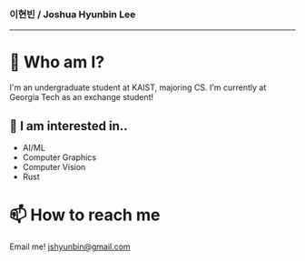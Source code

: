 ### 이현빈 / Joshua Hyunbin Lee
---
# 🫠 Who am I?
I'm an undergraduate student at KAIST, majoring CS. I'm currently at Georgia Tech as an exchange student!

## 🧐 I am interested in..
- AI/ML
- Computer Graphics
- Computer Vision
- Rust

# 📫 How to reach me
Email me!
jshyunbin@gmail.com 

<!--
**jshyunbin/jshyunbin** is a ✨ _special_ ✨ repository because its `README.md` (this file) appears on your GitHub profile.

Here are some ideas to get you started:

- 🔭 I’m currently working on ...
- 🌱 I’m currently learning ...
- 👯 I’m looking to collaborate on ...
- 🤔 I’m looking for help with ...
- 💬 Ask me about ...
- 📫 How to reach me: ...
- 😄 Pronouns: ...
- ⚡ Fun fact: ...
-->
